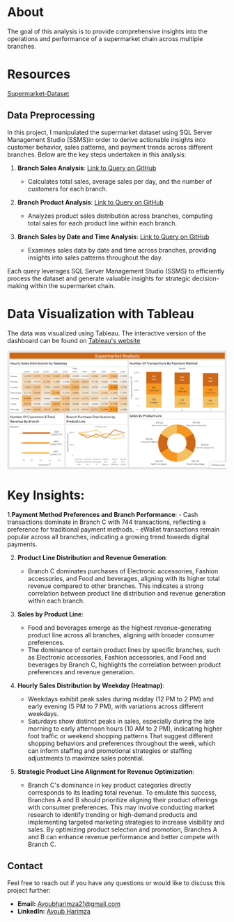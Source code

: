 # About
The goal of this analysis is to provide comprehensive insights into the operations and performance of a supermarket chain across multiple branches.
# Resources
[Supermarket-Dataset](https://www.kaggle.com/datasets/aungpyaeap/supermarket-sales)
## Data Preprocessing 
In this project, I manipulated the supermarket dataset using SQL Server Management Studio (SSMS)in order to derive actionable insights into customer behavior, sales patterns, and payment trends across different branches. Below are the key steps undertaken in this analysis:

1. **Branch Sales Analysis**: [Link to Query on GitHub](https://github.com/Ayoub-Harimza/Supermarket-Analysis/blob/main/SQL%20Files/SQLQuery1.sql)
   - Calculates total sales, average sales per day, and the number of customers for each branch.

2. **Branch Product Analysis**: [Link to Query on GitHub](https://github.com/Ayoub-Harimza/Supermarket-Analysis/blob/main/SQL%20Files/SQLQuery2.sql)
   - Analyzes product sales distribution across branches, computing total sales for each product line within each branch.

3. **Branch Sales by Date and Time Analysis**: [Link to Query on GitHub](https://github.com/Ayoub-Harimza/Supermarket-Analysis/blob/main/SQL%20Files/SQLQuery3.sql)
   - Examines sales data by date and time across branches, providing insights into sales patterns throughout the day.

Each query leverages SQL Server Management Studio (SSMS) to efficiently process the dataset and generate valuable insights for strategic decision-making within the supermarket chain.
# Data Visualization with Tableau
The data was visualized using Tableau. The interactive version of the dashboard can be found on [Tableau's website](https://public.tableau.com/app/profile/ayoub.harimza/viz/Book1_17083666690670/Dashboard1)

![Image](https://github.com/Ayoub-Harimza/Supermarket-Analysis/blob/main/Supermarket%20analysis%20Dashboard.PNG)

# Key Insights:
1.**Payment Method Preferences and Branch Performance**:
    - Cash transactions dominate in Branch C with 744 transactions, reflecting a preference for traditional payment methods.
    - eWallet transactions remain popular across all branches, indicating a growing trend towards digital payments.

2. **Product Line Distribution and Revenue Generation**:
   - Branch C dominates purchases of Electronic accessories, Fashion accessories, and Food and beverages, aligning with its higher total revenue compared to other branches. This indicates a strong correlation between product line distribution and revenue generation within each branch.

4. **Sales by Product Line**:
   - Food and beverages emerge as the highest revenue-generating product line across all branches, aligning with broader consumer preferences.
   - The dominance of certain product lines by specific branches, such as Electronic accessories, Fashion accessories, and Food and beverages by Branch C, highlights the correlation between product preferences and revenue generation.

3. **Hourly Sales Distribution by Weekday (Heatmap)**:
   - Weekdays exhibit peak sales during midday (12 PM to 2 PM) and early evening (5 PM to 7 PM), with variations across different weekdays.
   - Saturdays show distinct peaks in sales, especially during the late morning to early afternoon hours (10 AM to 2 PM), indicating higher foot traffic or weekend shopping patterns  That suggest different shopping behaviors and preferences throughout the week, which can inform staffing and promotional strategies or staffing adjustments to maximize sales potential.  

5. **Strategic Product Line Alignment for Revenue Optimization**:
   - Branch C's dominance in key product categories directly corresponds to its leading total revenue. To emulate this success, Branches A and B should prioritize aligning their product offerings with consumer preferences. This may involve conducting market research to identify trending or high-demand products and implementing targeted marketing strategies to increase visibility and sales. By optimizing product selection and promotion, Branches A and B can enhance revenue performance and better compete with Branch C.

## Contact

Feel free to reach out if you have any questions or would like to discuss this project further:

- **Email:** Ayoubharimza21@gmail.com
- **LinkedIn:** [Ayoub Harimza](https://www.linkedin.com/in/ayoub-harimza-4926a22a7/)
